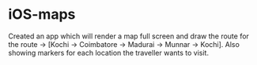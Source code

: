 # iOS-maps
Created an app which will render a map full screen and draw the route for the route -> [Kochi → Coimbatore → Madurai → Munnar → Kochi]. 
Also showing markers for each location the traveller wants to visit.
